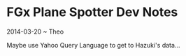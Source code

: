 FGx Plane Spotter Dev Notes
===========================

2014-03-20 ~ Theo

Maybe use Yahoo Query Language to get to Hazuki's data...

